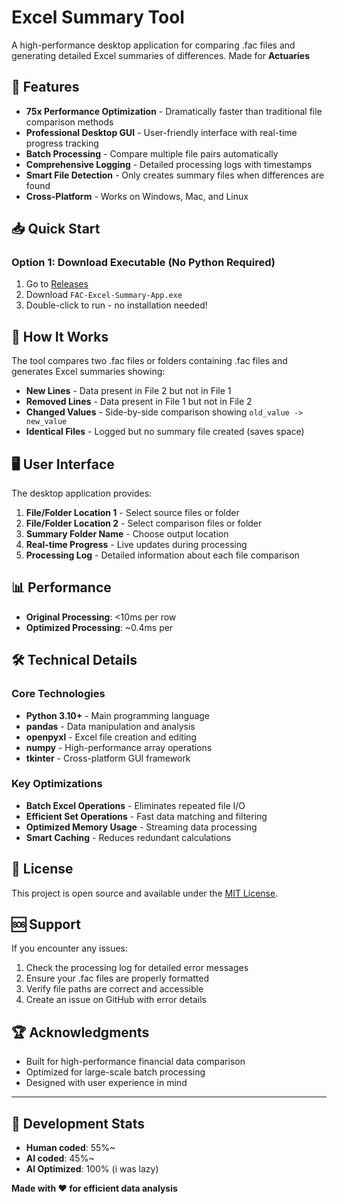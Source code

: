 # Excel Summary Tool

A high-performance desktop application for comparing .fac files and generating detailed Excel summaries of differences. Made for **Actuaries**

## 🚀 Features

- **75x Performance Optimization** - Dramatically faster than traditional file comparison methods
- **Professional Desktop GUI** - User-friendly interface with real-time progress tracking
- **Batch Processing** - Compare multiple file pairs automatically
- **Comprehensive Logging** - Detailed processing logs with timestamps
- **Smart File Detection** - Only creates summary files when differences are found
- **Cross-Platform** - Works on Windows, Mac, and Linux

## 📥 Quick Start

### Option 1: Download Executable (No Python Required)
1. Go to [Releases](https://github.com/Pulkit-Shandilya/FAC-File-Summary-App/releases)
2. Download `FAC-Excel-Summary-App.exe`
3. Double-click to run - no installation needed!

## 🎯 How It Works

The tool compares two .fac files or folders containing .fac files and generates Excel summaries showing:

- **New Lines** - Data present in File 2 but not in File 1
- **Removed Lines** - Data present in File 1 but not in File 2  
- **Changed Values** - Side-by-side comparison showing `old_value -> new_value`
- **Identical Files** - Logged but no summary file created (saves space)

## 🖥️ User Interface

The desktop application provides:

1. **File/Folder Location 1** - Select source files or folder
2. **File/Folder Location 2** - Select comparison files or folder  
3. **Summary Folder Name** - Choose output location
4. **Real-time Progress** - Live updates during processing
5. **Processing Log** - Detailed information about each file comparison

## 📊 Performance

- **Original Processing**: <10ms per row
- **Optimized Processing**: ~0.4ms per 

## 🛠️ Technical Details

### Core Technologies
- **Python 3.10+** - Main programming language
- **pandas** - Data manipulation and analysis
- **openpyxl** - Excel file creation and editing
- **numpy** - High-performance array operations
- **tkinter** - Cross-platform GUI framework

### Key Optimizations
- **Batch Excel Operations** - Eliminates repeated file I/O
- **Efficient Set Operations** - Fast data matching and filtering
- **Optimized Memory Usage** - Streaming data processing
- **Smart Caching** - Reduces redundant calculations



## 📄 License

This project is open source and available under the [MIT License](LICENSE).

## 🆘 Support

If you encounter any issues:

1. Check the processing log for detailed error messages
2. Ensure your .fac files are properly formatted
3. Verify file paths are correct and accessible
4. Create an issue on GitHub with error details

## 🏆 Acknowledgments

- Built for high-performance financial data comparison
- Optimized for large-scale batch processing
- Designed with user experience in mind

---

## 👥 Development Stats

- **Human coded**: 55%~
- **AI coded**: 45%~
- **AI Optimized**: 100% (i was lazy)

**Made with ❤️ for efficient data analysis**
